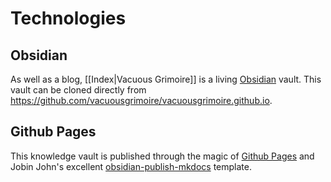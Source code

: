 # Technologies

## Obsidian

As well as a blog, [[Index|Vacuous Grimoire]] is a living [Obsidian](https://obsidian.md/) vault. This vault can be cloned directly from https://github.com/vacuousgrimoire/vacuousgrimoire.github.io.

## Github Pages

This knowledge vault is published through the magic of [Github Pages](https://pages.github.com/) and Jobin John's excellent [obsidian-publish-mkdocs](https://github.com/jobindjohn/obsidian-publish-mkdocs) template.